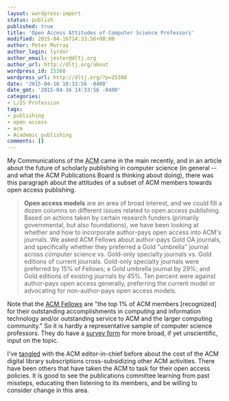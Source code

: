 ```yaml
---
layout: wordpress-import
status: publish
published: true
title: 'Open Access Attitudes of Computer Science Professors'
modified: 2015-04-16T14:33:56+00:00
author: Peter Murray
author_login: lyrdor
author_email: jester@dltj.org
author_url: http://dltj.org/about
wordpress_id: 25388
wordpress_url: http://dltj.org/?p=25388
date: '2015-04-16 10:33:56 -0400'
date_gmt: '2015-04-16 14:33:56 -0400'
categories:
- L/IS Profession
tags:
- publishing
- open access
- acm
- Academic publishing
comments: []
---
```

<p>My Communications of the <acronym title="Association of Computing Machinery">ACM</acronym> came in the main recently, and in an article about the future of scholarly publishing in computer science (in general -- and what the ACM Publications Board is thinking about doing), there was this paragraph about the attitudes of a subset of ACM members towards open access publishing.</p>
<blockquote><p><b>Open access models</b> are an area of broad interest, and we could fill a dozen columns on different issues related to open access publishing. Based on actions taken by certain research funders (primarily governmental, but also foundations), we have been looking at whether and how to incorporate author-pays open access into ACM's journals. We asked ACM Fellows about author-pays Gold OA journals, and specifically whether they preferred a Gold "umbrella" journal across computer science vs. Gold-only specialty journals vs. Gold editions of current journals. Gold-only specialty journals were preferred by 15% of Fellows; a Gold umbrella journal by 29%; and Gold editions of existing journals by 45%. Ten percent were against author-pays open access generally, preferring the current model or advocating for non-author-pays open access models.</p></blockquote>
<p>Note that the <a href="http://awards.acm.org/fellow/" title="ACM Fellows - ACM Award">ACM Fellows</a> are "the top 1% of ACM members [recognized] for their outstanding accomplishments in computing and information technology and/or outstanding service to ACM and the larger computing community."  So it is hardly a representative sample of computer science professors.  They do have a <a href="https://www.surveymonkey.com/s/CACM-Pubs">survey form</a> for more broad, if yet unscientific, input on the topic.</p>
<p>I've <a href="http://cacm.acm.org/magazines/2009/7/32075-open-closed-or-clopen-access/fulltext" title="Open, Closed, or Clopen Access? | July 2009 | Communications of the ACM">tangled</a> with the ACM editor-in-chief before about the cost of the ACM digital library subscriptions cross-subsidizing other ACM activities.  There have been others that have taken the ACM to task for their open access policies.  It is good to see the publications committee learning from past missteps, educating then listening to its members, and be willing to consider change in this area.</p>
